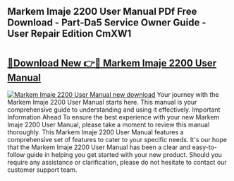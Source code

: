 ## Markem Imaje 2200 User Manual PDf Free Download - Part-Da5 Service Owner Guide - User Repair Edition CmXW1

# <h2><a href="http://cf16613.oget.top/?id=Markem+Imaje+2200+User+Manual">🔗Download New 👉🔴 Markem Imaje 2200 User Manual</a></h2>

[![Markem Imaje 2200 User Manual new download](https://i.imgur.com/5g1atiW.png)](http://cf16613.oget.top/?id=Markem+Imaje+2200+User+Manual)
Your journey with the Markem Imaje 2200 User Manual starts here. This manual is your comprehensive guide to understanding and using it effectively. Important Information Ahead To ensure the best experience with your new Markem Imaje 2200 User Manual, please take a moment to review this manual thoroughly. This Markem Imaje 2200 User Manual features a comprehensive set of features to cater to your specific needs. It's our hope that the Markem Imaje 2200 User Manual has been a clear and easy-to-follow guide in helping you get started with your new product. Should you require any assistance or clarification, please do not hesitate to contact our customer support team.

